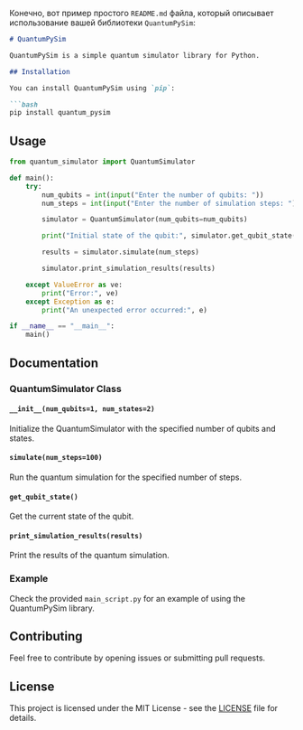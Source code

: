 Конечно, вот пример простого `README.md` файла, который описывает использование вашей библиотеки `QuantumPySim`:

```markdown
# QuantumPySim

QuantumPySim is a simple quantum simulator library for Python.

## Installation

You can install QuantumPySim using `pip`:

```bash
pip install quantum_pysim
```

## Usage

```python
from quantum_simulator import QuantumSimulator

def main():
    try:
        num_qubits = int(input("Enter the number of qubits: "))
        num_steps = int(input("Enter the number of simulation steps: "))

        simulator = QuantumSimulator(num_qubits=num_qubits)

        print("Initial state of the qubit:", simulator.get_qubit_state())

        results = simulator.simulate(num_steps)

        simulator.print_simulation_results(results)

    except ValueError as ve:
        print("Error:", ve)
    except Exception as e:
        print("An unexpected error occurred:", e)

if __name__ == "__main__":
    main()
```

## Documentation

### QuantumSimulator Class

#### `__init__(num_qubits=1, num_states=2)`

Initialize the QuantumSimulator with the specified number of qubits and states.

#### `simulate(num_steps=100)`

Run the quantum simulation for the specified number of steps.

#### `get_qubit_state()`

Get the current state of the qubit.

#### `print_simulation_results(results)`

Print the results of the quantum simulation.

### Example

Check the provided `main_script.py` for an example of using the QuantumPySim library.

## Contributing

Feel free to contribute by opening issues or submitting pull requests.

## License

This project is licensed under the MIT License - see the [LICENSE](LICENSE) file for details.
```
